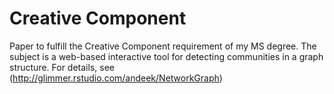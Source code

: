 Creative Component
========================================================

Paper to fulfill the Creative Component requirement of my MS degree. The subject is a web-based interactive tool for detecting communities in a graph structure. For details, see (http://glimmer.rstudio.com/andeek/NetworkGraph)

